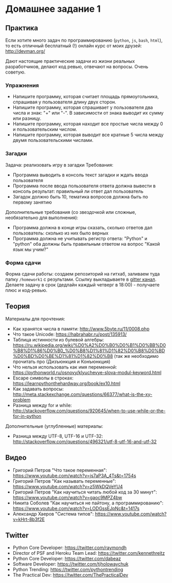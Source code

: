 # Домашнее задание 1

## Практика

Если хотите много задач по программированию (`python`, `js`, `bash`, `html`), то есть отличный бесплатный (!) онлайн курс от моих друзей: http://devman.org/

Дают настоящие практические задачи из жизни реальных разработчиков, делают код ревью, отвечают на вопросы. Очень советую.

### Упражнения

- Напишите программу, которая считает площадь прямоугольника, спрашивая у пользователя длину двух сторон.
- Напишите программу, которая спрашивает у пользователя два числа и знак: "+" или "-". В зависимости от знака выводит их сумму или разницу.
- Напишите программу, которая находит все простые числа между 0 и пользовательским числом.
- Напишите программу, которая выводит все кратные 5 числа между двумя пользовательскими числами.

### Загадки

Задача: реализовать игру в загадки
Требования:

- Программа выводить в консоль текст загадки и ждать ввода пользователя
- Программа после ввода пользователя ответа должна вывести в консоль результат: правильный ли ответ дал пользователь
- Загадок должно быть 10, тематика вопросов должна быть по первому занятию

Дополнительные требования (со звездочкой или сложные, необязательно для выполнения):
- Программа должна в конце игры сказать, сколько ответов дал пользователь: сколько из них было верных
- Программа должна не учитывать регистр ответа: "Python" и "python" оба должны быть правильным ответом на вопрос "Какой язык мы учим?"

### Форма сдачи

Форма сдачи работы: создаем репозиторий на гитхаб, заливаем туда папку `/homework1` с результами. Ссылку выкладываете в [gitter канал](https://gitter.im/sobolevn/mos-polytech). Делаете задачу в срок (дедлайн каждый четверг в 18:00) - получаете плюс и код-ревью.


## Теория

Материалы для прочтения:
- Как хранятся числа в памяти: http://www.5byte.ru/11/0008.php
- Что такое Unicode: https://habrahabr.ru/post/135913/
- Таблица истинности из булевой алгебры: https://ru.wikipedia.org/wiki/%D0%A2%D0%B0%D0%B1%D0%BB%D0%B8%D1%86%D0%B0_%D0%B8%D1%81%D1%82%D0%B8%D0%BD%D0%BD%D0%BE%D1%81%D1%82%D0%B8 (так же необходимо прочитать про (Дизъюнкция и Конъюнкция)
- Что нельзя использовать как имя переменной: https://pythonworld.ru/osnovy/klyuchevye-slova-modul-keyword.html
- Escape символы в строках: https://learnpythonthehardway.org/book/ex10.html
- Как задавать вопросы: http://meta.stackexchange.com/questions/66377/what-is-the-xy-problem
- Разница между for и while: http://stackoverflow.com/questions/920645/when-to-use-while-or-the-for-in-python

Дополнительные (углубленные) материалы:
- Разница между UTF-8, UTF-16 и UTF-32: http://stackoverflow.com/questions/496321/utf-8-utf-16-and-utf-32


## Видео

- Григорий Петров "Что такое переменная": https://www.youtube.com/watch?v=js7aP3A_4Ts&t=1754s
- Григорий Петров "Как называть переменные": https://www.youtube.com/watch?v=z5WkDQVeYU4
- Григорий Петров "Как научиться читать любой код за 30 минут": https://www.youtube.com/watch?v=gaoc9MPZ4bw
- Никита Соболев "Как научиться не пайтону, а программированию": https://www.youtube.com/watch?v=LODGssEJpNc&t=1417s
- Александр Хаеров "Система типов": https://www.youtube.com/watch?v=kHrt-8b3f2E


## Twitter

- Python Core Developer: https://twitter.com/raymondh
- Director of PSF and Heroku Team Lead: https://twitter.com/kennethreitz
- Python Core Developer: https://twitter.com/dabeaz
- Software Developer: https://twitter.com/tjholowaychuk
- Python Trending: https://twitter.com/pythontrending
- The Practical Dev: https://twitter.com/ThePracticalDev
